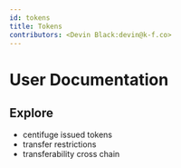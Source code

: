 ```yaml
---
id: tokens 
title: Tokens 
contributors: <Devin Black:devin@k-f.co>
---
```


# User Documentation 

## Explore

* centifuge issued tokens
* transfer restrictions
* transferability cross chain
